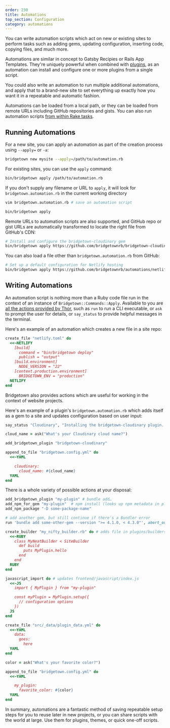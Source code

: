 ```yaml
---
order: 230
title: Automations
top_section: Configuration
category: automations
---
```


You can write automation scripts which act on new or existing sites to perform
tasks such as adding gems, updating configuration, inserting code, copying
files, and much more.

Automations are similar in concept to Gatsby Recipies or Rails App Templates.
They're uniquely powerful when combined with [plugins](/docs/plugins), as an
automation can install and configure one or more plugins from a single script.

You could also write an automation to run multiple additional automations, and
apply that to a brand-new site to set everything up exactly how you want it in a
repeatable and automatic fashion.

Automations can be loaded from a local path, or they can be loaded from remote
URLs including GitHub repositories and gists. You can also run automation scripts [from within Rake tasks](/docs/command-line-usage#rakefile-and-rake-tasks).

## Running Automations

For a new site, you can apply an automation as part of the creation process
using `--apply=` or `-a`:

```sh
bridgetown new mysite --apply=/path/to/automation.rb
```

For existing sites, you can use the `apply` command:

```sh
bin/bridgetown apply /path/to/automation.rb
```

If you don't supply any filename or URL to `apply`, it will look for
`bridgetown.automation.rb` in the current working directory

```sh
vim bridgetown.automation.rb # save an automation script

bin/bridgetown apply
```

Remote URLs to automation scripts are also supported, and GitHub repo or gist
URLs are automatically transformed to locate the right file from GitHub's CDN:

```sh
# Install and configure the bridgetown-cloudinary gem
bin/bridgetown apply https://github.com/bridgetownrb/bridgetown-cloudinary
```

You can also load a file other than `bridgetown.automation.rb` from GitHub:

```sh
# Set up a default configuration for Netlify hosting
bin/bridgetown apply https://github.com/bridgetownrb/automations/netlify.rb
```

## Writing Automations

An automation script is nothing more than a Ruby code file run in the context
of an instance of `Bridgetown::Commands::Apply`. Available to you are [all the
actions provided by Thor](https://github.com/rails/thor/wiki/Actions), such
as `run` to run a CLI executable, or `ask` to prompt the user for details, or
`say_status` to provide helpful messages in the terminal.

Here's an example of an automation which creates a new file in a
site repo:

```ruby
create_file "netlify.toml" do
  <<~NETLIFY
    [build]
      command = "bin/bridgetown deploy"
      publish = "output"
    [build.environment]
      NODE_VERSION = "22"
    [context.production.environment]
      BRIDGETOWN_ENV = "production"
  NETLIFY
end
```

Bridgetown also provides actions which are useful for working in the context
of website projects.

Here's an example of a plugin's `bridgetown.automation.rb` which adds itself
as a gem to a site and updates configuration based on user input:

```ruby
say_status "Cloudinary", "Installing the bridgetown-cloudinary plugin..."

cloud_name = ask("What's your Cloudinary cloud name?")

add_bridgetown_plugin "bridgetown-cloudinary"

append_to_file "bridgetown.config.yml" do
  <<~YAML

    cloudinary:
      cloud_name: #{cloud_name}
  YAML
end
```

There is a whole variety of possible actions at your disposal:

```ruby
add_bridgetown_plugin "my-plugin" # bundle add…
add_npm_for_gem "my-plugin"  # npm install (looks up npm metadata in plugin gemspec)
add_npm_package "-D some-package-name"

# add another gem, but still continue if there's a Bundler error
run 'bundle add some-other-gem --version ">= 4.1.0, < 4.3.0"', abort_on_failure: false

create_builder "my_nifty_builder.rb" do # adds file in plugins/builders
  <<~RUBY
    class MyNeatBuilder < SiteBuilder
      def build
        puts MyPlugin.hello
      end
    end
  RUBY
end

javascript_import do # updates frontend/javascript/index.js
  <<~JS
    import { MyPlugin } from "my-plugin"

    const myPlugin = MyPlugin.setup({
      // configuration options
    })
  JS
end

create_file "src/_data/plugin_data.yml" do
  <<~YAML
    data:
      goes:
        here
  YAML
end

color = ask("What's your favorite color?")

append_to_file "bridgetown.config.yml" do
  <<~YAML

    my_plugin:
      favorite_color: #{color}
  YAML
end
```

In summary, automations are a fantastic method of saving repeatable setup
steps for you to reuse later in new projects, or you can share scripts with
the world at large. Use them for plugins, themes, or quick one-off
scripts.
